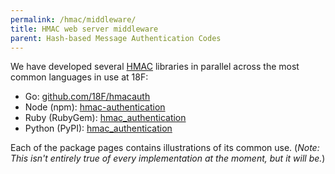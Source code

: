 ```yaml
---
permalink: /hmac/middleware/
title: HMAC web server middleware
parent: Hash-based Message Authentication Codes
---
```

We have developed several [HMAC](..) libraries in
parallel across the most common languages in use at 18F:

- Go: [github.com/18F/hmacauth](https://github.com/18F/hmacauth/)
- Node (npm):
  [hmac-authentication](https://www.npmjs.com/package/hmac-authentication)
- Ruby (RubyGem):
  [hmac_authentication](https://rubygems.org/gems/hmac_authentication)
- Python (PyPI):
  [hmac_authentication](https://pypi.python.org/pypi/hmac_authentication/)

Each of the package pages contains illustrations of its common use. (_Note:
This isn't entirely true of every implementation at the moment, but it will
be._)
